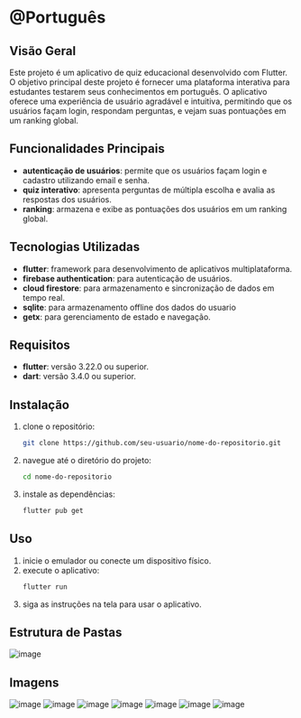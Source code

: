 # @Português

## Visão Geral

Este projeto é um aplicativo de quiz educacional desenvolvido com Flutter. O objetivo principal deste projeto é fornecer uma plataforma interativa para estudantes testarem seus conhecimentos em português. O aplicativo oferece uma experiência de usuário agradável e intuitiva, permitindo que os usuários façam login, respondam perguntas, e vejam suas pontuações em um ranking global.

## Funcionalidades Principais

- **autenticação de usuários**: permite que os usuários façam login e cadastro utilizando email e senha.
- **quiz interativo**: apresenta perguntas de múltipla escolha e avalia as respostas dos usuários.
- **ranking**: armazena e exibe as pontuações dos usuários em um ranking global.

## Tecnologias Utilizadas

- **flutter**: framework para desenvolvimento de aplicativos multiplataforma.
- **firebase authentication**: para autenticação de usuários.
- **cloud firestore**: para armazenamento e sincronização de dados em tempo real.
- **sqlite**: para armazenamento offline dos dados do usuario
- **getx**: para gerenciamento de estado e navegação.

## Requisitos

- **flutter**: versão 3.22.0 ou superior.
- **dart**: versão 3.4.0 ou superior.

## Instalação

1. clone o repositório:
   ```bash
   git clone https://github.com/seu-usuario/nome-do-repositorio.git
   ```
2. navegue até o diretório do projeto:
   ```bash
   cd nome-do-repositorio
   ```
3. instale as dependências:
   ```bash
   flutter pub get
   ```

## Uso

1. inicie o emulador ou conecte um dispositivo físico.
2. execute o aplicativo:
   ```bash
   flutter run
   ```
3. siga as instruções na tela para usar o aplicativo.

## Estrutura de Pastas
![image](https://github.com/user-attachments/assets/c547774c-c554-4e2c-a8ad-5f84205728c7)

## Imagens
![image](https://github.com/user-attachments/assets/d7b8b886-abfc-40be-935b-be45c43a68d7)
![image](https://github.com/user-attachments/assets/3c671f28-dc0e-42fc-8a9d-86b5e838a795)
![image](https://github.com/user-attachments/assets/1bd1a1b2-93b0-4e4e-9ad8-fd8acbf02a90)
![image](https://github.com/user-attachments/assets/da8c5899-2935-4714-99c6-a0ed757ea737)
![image](https://github.com/user-attachments/assets/9f7c5656-50f5-4c4c-b228-a482ea7e5c91)
![image](https://github.com/user-attachments/assets/addcb57b-aa6b-472c-adc4-669059b14b13)
![image](https://github.com/user-attachments/assets/47aca6f8-2d8e-4358-9b3b-a598bab3f34b)



